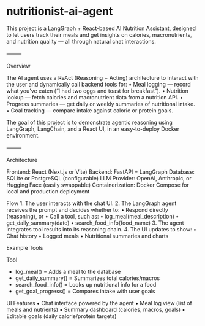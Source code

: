 # nutritionist-ai-agent

This project is a LangGraph + React-based AI Nutrition Assistant, designed to let users track their meals and get insights on calories, macronutrients, and nutrition quality — all through natural chat interactions.

⸻

Overview

The AI agent uses a ReAct (Reasoning + Acting) architecture to interact with the user and dynamically call backend tools for:
	•	Meal logging — record what you’ve eaten (“I had two eggs and toast for breakfast”).
	•	Nutrition lookup — fetch calories and macronutrient data from a nutrition API.
	•	Progress summaries — get daily or weekly summaries of nutritional intake.
	•	Goal tracking — compare intake against calorie or protein goals.

The goal of this project is to demonstrate agentic reasoning using LangGraph, LangChain, and a React UI, in an easy-to-deploy Docker environment.

⸻

Architecture

Frontend: React (Next.js or Vite)
Backend: FastAPI + LangGraph
Database: SQLite or PostgreSQL (configurable)
LLM Provider: OpenAI, Anthropic, or Hugging Face (easily swappable)
Containerization: Docker Compose for local and production deployment

Flow
	1.	The user interacts with the chat UI.
	2.	The LangGraph agent receives the prompt and decides whether to:
	•	Respond directly (reasoning), or
	•	Call a tool, such as:
	•	log_meal(meal_description)
	•	get_daily_summary(date)
	•	search_food_info(food_name)
	3.	The agent integrates tool results into its reasoning chain.
	4.	The UI updates to show:
	•	Chat history
	•	Logged meals
	•	Nutritional summaries and charts

  Example Tools

  Tool
 - log_meal() = Adds a meal to the database
 - get_daily_summary() = Summarizes total calories/macros
 - search_food_info() = Looks up nutritional info for a food
 - get_goal_progress() = Compares intake with user goals

UI Features
	•	Chat interface powered by the agent
	•	Meal log view (list of meals and nutrients)
	•	Summary dashboard (calories, macros, goals)
	•	Editable goals (daily calorie/protein targets)
